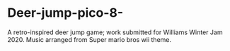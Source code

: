 # Deer-jump-pico-8-

A retro-inspired deer jump game; work submitted for Williams Winter Jam 2020. Music arranged from Super mario bros wii theme.
